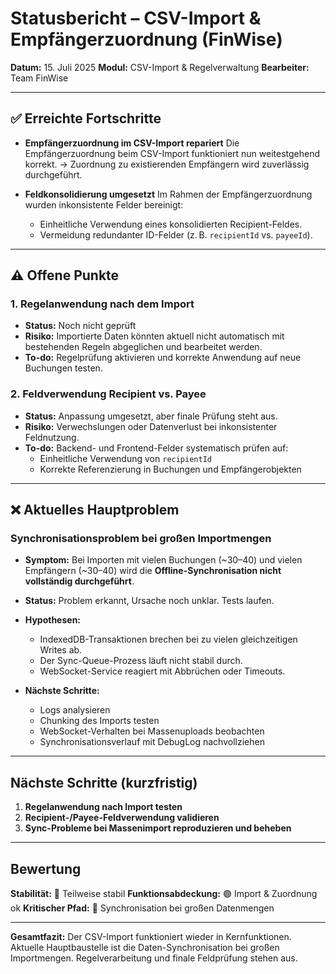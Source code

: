 # Statusbericht – CSV-Import & Empfängerzuordnung (FinWise)

**Datum:** 15. Juli 2025
**Modul:** CSV-Import & Regelverwaltung
**Bearbeiter:** Team FinWise

---

## ✅ Erreichte Fortschritte

- **Empfängerzuordnung im CSV-Import repariert**
  Die Empfängerzuordnung beim CSV-Import funktioniert nun weitestgehend korrekt.
  → Zuordnung zu existierenden Empfängern wird zuverlässig durchgeführt.

- **Feldkonsolidierung umgesetzt**
  Im Rahmen der Empfängerzuordnung wurden inkonsistente Felder bereinigt:
  - Einheitliche Verwendung eines konsolidierten Recipient-Feldes.
  - Vermeidung redundanter ID-Felder (z. B. `recipientId` vs. `payeeId`).

---

## ⚠️ Offene Punkte

### 1. Regelanwendung nach dem Import
- **Status:** Noch nicht geprüft
- **Risiko:** Importierte Daten könnten aktuell nicht automatisch mit bestehenden Regeln abgeglichen und bearbeitet werden.
- **To-do:** Regelprüfung aktivieren und korrekte Anwendung auf neue Buchungen testen.

### 2. Feldverwendung Recipient vs. Payee
- **Status:** Anpassung umgesetzt, aber finale Prüfung steht aus.
- **Risiko:** Verwechslungen oder Datenverlust bei inkonsistenter Feldnutzung.
- **To-do:** Backend- und Frontend-Felder systematisch prüfen auf:
  - Einheitliche Verwendung von `recipientId`
  - Korrekte Referenzierung in Buchungen und Empfängerobjekten

---

## ❌ Aktuelles Hauptproblem

### **Synchronisationsproblem bei großen Importmengen**

- **Symptom:**
  Bei Importen mit vielen Buchungen (~30–40) und vielen Empfängern (~30–40) wird die **Offline-Synchronisation nicht vollständig durchgeführt**.

- **Status:**
  Problem erkannt, Ursache noch unklar. Tests laufen.

- **Hypothesen:**
  - IndexedDB-Transaktionen brechen bei zu vielen gleichzeitigen Writes ab.
  - Der Sync-Queue-Prozess läuft nicht stabil durch.
  - WebSocket-Service reagiert mit Abbrüchen oder Timeouts.

- **Nächste Schritte:**
  - Logs analysieren
  - Chunking des Imports testen
  - WebSocket-Verhalten bei Massenuploads beobachten
  - Synchronisationsverlauf mit DebugLog nachvollziehen

---

## Nächste Schritte (kurzfristig)

1. **Regelanwendung nach Import testen**
2. **Recipient-/Payee-Feldverwendung validieren**
3. **Sync-Probleme bei Massenimport reproduzieren und beheben**

---

## Bewertung

**Stabilität:** 🔶 Teilweise stabil
**Funktionsabdeckung:** 🟢 Import & Zuordnung ok
**Kritischer Pfad:** 🔴 Synchronisation bei großen Datenmengen

---

**Gesamtfazit:**
Der CSV-Import funktioniert wieder in Kernfunktionen. Aktuelle Hauptbaustelle ist die Daten-Synchronisation bei großen Importmengen. Regelverarbeitung und finale Feldprüfung stehen aus.
